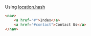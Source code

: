 Using [location.hash](https://developer.mozilla.org/en-US/docs/Web/API/Location/hash)

```html
<nav>
	<a href="#">Index</a>
	<a href="#contact">Contact Us</a>
</nav>
```
